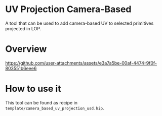 # UV Projection Camera-Based
A tool that can be used to add camera-based UV to selected primitives projected in LOP.

# Overview
https://github.com/user-attachments/assets/e3a7a5be-00af-4474-9f0f-803551b6eee6

# How to use it
This tool can be found as recipe in `template/camera_based_uv_projection_usd.hip`.
